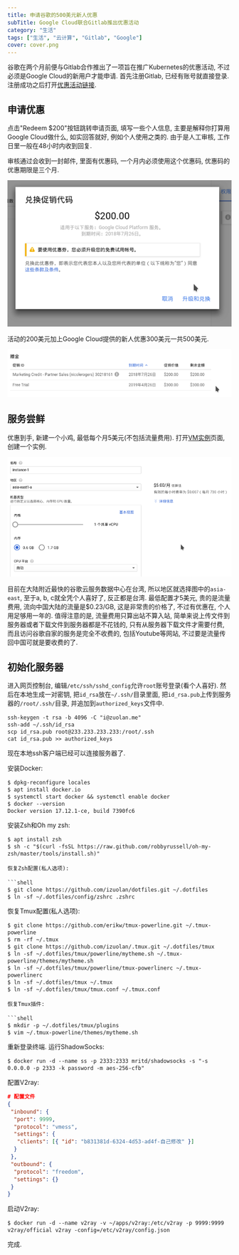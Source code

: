 ```yaml
---
title: 申请谷歌的500美元新人优惠
subTitle: Google Cloud联合Gitlab推出优惠活动
category: "生活"
tags: ["生活", "云计算", "Gitlab", "Google"]
cover: cover.png
---
```


谷歌在两个月前便与Gitlab合作推出了一项旨在推广Kubernetes的优惠活动, 不过必须是Google Cloud的新用户才能申请. 首先注册Gitlab, 已经有账号就直接登录. 注册成功之后打开[优惠活动链接](https://about.gitlab.com/google-cloud-platform/).

## 申请优惠

点击"Redeem $200"按钮跳转申请页面, 填写一些个人信息, 主要是解释你打算用Google Cloud做什么, 如实回答就好, 例如个人使用之类的. 由于是人工审核, 工作日里一般在48小时内收到回复.

审核通过会收到一封邮件, 里面有优惠码, 一个月内必须使用这个优惠码, 优惠码的优惠期限是三个月.

![兑换促销代码](redeem-promotion-code.png)

活动的200美元加上Google Cloud提供的新人优惠300美元一共500美元.

![促销余额](promotion-balance.png)

## 服务尝鲜

优惠到手, 新建一个小鸡, 最低每个月5美元(不包括流量费用). 打开[VM实例](https://console.cloud.google.com/compute/)页面, 创建一个实例.

![创建实例](create-instance.png)

目前在大陆附近最快的谷歌云服务数据中心在台湾, 所以地区就选择图中的`asia-east`, 至于a, b, c就全凭个人喜好了, 反正都是台湾. 最低配置才5美元, 贵的是流量费用, 流向中国大陆的流量是$0.23/GB, 这是非常贵的价格了, 不过有优惠在, 个人用足够用一年的. 值得注意的是, 流量费用只算出站不算入站, 简单来说上传文件到服务器或者下载文件到服务器都是不花钱的, 只有从服务器下载文件才需要付费, 而且访问谷歌自家的服务是完全不收费的, 包括Youtube等网站, 不过要是流量传回中国可就是要收费的了.

## 初始化服务器

进入网页控制台, 编辑`/etc/ssh/sshd_config`允许`root`账号登录(看个人喜好). 然后在本地生成一对密钥, 把`id_rsa`放在`~/.ssh/`目录里面, 把`id_rsa.pub`上传到服务器的`/root/.ssh/`目录, 并追加到`authorized_keys`文件中.

```shell
ssh-keygen -t rsa -b 4096 -C "i@zuolan.me"
ssh-add ~/.ssh/id_rsa
scp id_rsa.pub root@233.233.233.233:/root/.ssh
cat id_rsa.pub >> authorized_keys
```

现在本地ssh客户端已经可以连接服务器了.

安装Docker:

```shell
$ dpkg-reconfigure locales
$ apt install docker.io
$ systemctl start docker && systemctl enable docker
$ docker --version
Docker version 17.12.1-ce, build 7390fc6
```

安装Zsh和Oh my zsh:

```shell
$ apt install zsh
$ sh -c "$(curl -fsSL https://raw.github.com/robbyrussell/oh-my-zsh/master/tools/install.sh)"

恢复Zsh配置(私人选项):

​```shell
$ git clone https://github.com/izuolan/dotfiles.git ~/.dotfiles
$ ln -sf ~/.dotfiles/config/zshrc .zshrc
```

恢复Tmux配置(私人选项):

```shell
$ git clone https://github.com/erikw/tmux-powerline.git ~/.tmux-powerline
$ rm -rf ~/.tmux
$ git clone https://github.com/izuolan/.tmux.git ~/.dotfiles/tmux
$ ln -sf ~/.dotfiles/tmux/powerline/mytheme.sh ~/.tmux-powerline/themes/mytheme.sh
$ ln -sf ~/.dotfiles/tmux/powerline/tmux-powerlinerc ~/.tmux-powerlinerc
$ ln -sf ~/.dotfiles/tmux ~/.tmux
$ ln -sf ~/.dotfiles/tmux/tmux.conf ~/.tmux.conf

恢复Tmux插件:

​```shell
$ mkdir -p ~/.dotfiles/tmux/plugins
$ vim ~/.tmux-powerline/themes/mytheme.sh
```

重新登录终端. 运行ShadowSocks:

```shell
$ docker run -d --name ss -p 2333:2333 mritd/shadowsocks -s "-s 0.0.0.0 -p 2333 -k password -m aes-256-cfb"
```

配置V2ray:

```json
# 配置文件
{
 "inbound": {
  "port": 9999,
  "protocol": "vmess",
  "settings": {
   "clients": [{ "id": "b831381d-6324-4d53-ad4f-自己修改" }]
  }
 },
 "outbound": {
  "protocol": "freedom",
  "settings": {}
 }
}
```

启动V2ray:

```shell
$ docker run -d --name v2ray -v ~/apps/v2ray:/etc/v2ray -p 9999:9999 v2ray/official v2ray -config=/etc/v2ray/config.json
```

完成.